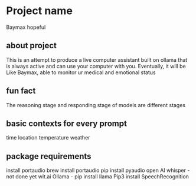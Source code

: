 # Project name 
Baymax hopeful

## about project
This is an attempt to produce a live computer assistant built on ollama that is always active and can use your computer with you. Eventually, it will be
Like Baymax, able to monitor ur medical and emotional status

## fun fact
The reasoning stage and responding stage of models are different stages 

## basic contexts for every prompt
time 
location
temperature
weather

## package requirements
install portaudio
    brew install portaudio
    pip install pyaudio
open AI whisper - not done yet
wit.ai
Ollama - pip install llama
Pip3 install SpeechRecognition 

